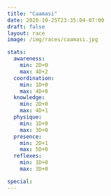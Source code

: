 ```yaml
---
title: "Caamasi"
date: 2020-10-25T23:35:04-07:00
draft: false
layout: race
image: /img/races/caamasi.jpg

stats:
  awareness:
    min: 2D+0
    max: 4D+2
  coordination:
    min: 1D+0
    max: 4D+0
  knowledge:
    min: 2D+0
    max: 4D+1
  physique:
    min: 1D+0
    max: 3D+0
  presence:
    min: 2D+1
    max: 5D+0
  reflexes:
    min: 1D+0
    max: 3D+0

special:
---
```


